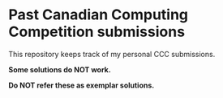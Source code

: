# Past Canadian Computing Competition submissions

This repository keeps track of my personal CCC submissions.

**Some solutions do NOT work.**

**Do NOT refer these as exemplar solutions.**

